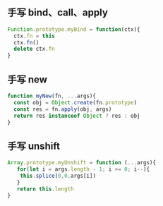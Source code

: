 ## 手写 bind、call、apply
```js
Function.prototype.myBind = function(ctx){
  ctx.fn = this
  ctx.fn()
  delete ctx.fn
}
```

## 手写 new
```js
function myNew(fn, ...args){
  const obj = Object.create(fn.prototype)
  const res = fn.apply(obj, args)
  return res instanceof Object ? res : obj
}
```

## 手写 unshift
```js
Array.prototype.myUnshift = function (...args){
   for(let i = args.length - 1; i >= 0; i--){
    this.splice(0,0,args[i])
   } 
   return this.length
}
```

